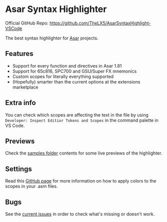 # Asar Syntax Highlighter

Official GitHub Repo: https://github.com/TheLX5/AsarSyntaxHighlight-VSCode

The best syntax highlighter for [Asar](https://github.com/RPGHacker/asar) projects.

## Features
- Support for every function and directives in Asar 1.81
- Support for 65c816, SPC700 and GSU/Super FX mnemonics
- Custom scopes for literally everything supported
- (Hopefully) smarter than the current options at the extensions marketplace

## Extra info
You can check which scopes are affecting the text in the file by using `Developer: Inspect Editior Tokens and Scopes` in the command palette in VS Code.

## Previews
Check the [samples folder](https://github.com/TheLX5/AsarSyntaxHighlight-VSCode/tree/master/samples) contents for some live previews of the highlighter.

## Settings
Read this [GitHub page](https://github.com/TheLX5/AsarSyntaxHighlight-VSCode/tree/master/user-settings) for more information on how to apply colors to the scopes in your .asm files.

## Bugs
See the [current issues](https://github.com/TheLX5/AsarSyntaxHighlight-VSCode/issues) in order to check what's missing or doesn't work.
